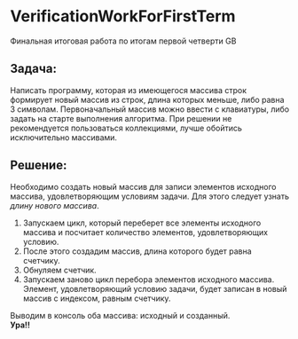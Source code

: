 # VerificationWorkForFirstTerm
Финальная итоговая работа по итогам первой четверти GB
## Задача:

Написать программу, которая из имеющегося массива строк формирует новый массив из строк, длина которых меньше, либо равна 3 символам. Первоначальный массив можно ввести с клавиатуры, либо задать на старте выполнения алгоритма. При решении не рекомендуется пользоваться коллекциями, лучше обойтись исключительно массивами.
## Решение:
Необходимо создать новый массив для записи элементов исходного массива, удовлетворяющим условиям задачи.
Для этого следует узнать *длину нового массива*.
1. Запускаем цикл, который переберет все элементы исходного массива и посчитает количество элементов, удовлетворяющих условию.
1. После этого создадим массив, длина которого будет равна счетчику.
1. Обнуляем счетчик.
1. Запускаем заново цикл перебора элементов исходного массива. Элемент, удовлетворяющий условию задачи, будет записан в новый массив с индексом, равным счетчику.  

Выводим в консоль оба массива: исходный и созданный.  
**Ура!!**

